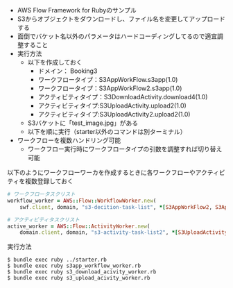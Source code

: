 - AWS Flow Framework for Rubyのサンプル
- S3からオブジェクトをダウンロードし、ファイル名を変更してアップロードする
- 面倒でバケット名以外のパラメータはハードコーディングしてるので適宜調整すること
- 実行方法
    - 以下を作成しておく
        - ドメイン： Booking3
        - ワークフロータイプ：S3AppWorkFlow.s3app(1.0)
        - ワークフロータイプ：S3AppWorkFlow2.s3app(1.0)
        - アクティビティタイプ：S3DownloadActivity.download4(1.0)
        - アクティビティタイプ:S3UploadActivity.upload2(1.0)
        - アクティビティタイプ:S3UploadActivity2.upload2(1.0)
    - S3バケットに「test_image.jpg」がある
    - 以下を順に実行（starter以外のコマンドは別ターミナル）
- ワークフローを複数ハンドリング可能
    - ワークフロー実行時にワークフロータイプの引数を調整すれば切り替え可能

以下のようにワークフローワーカを作成するときに各ワークフローやアクティビティを複数登録しておく
```ruby
# ワークフロータスクリスト
workflow_worker = AWS::Flow::WorkflowWorker.new(
    swf.client, domain, "s3-decition-task-list", *[S3AppWorkFlow2, S3AppWorkFlow])
```

```ruby
# アクティビティタスクリスト
active_worker = AWS::Flow::ActivityWorker.new(
    domain.client, domain, "s3-activity-task-list2", *[S3UploadActivity, S3UploadActivity2] )
```


実行方法
```
$ bundle exec ruby ../starter.rb
$ bundle exec ruby s3app_workflow_worker.rb
$ bundle exec ruby s3_download_acivity_worker.rb
$ bundle exec ruby s3_upload_acivity_worker.rb
```


